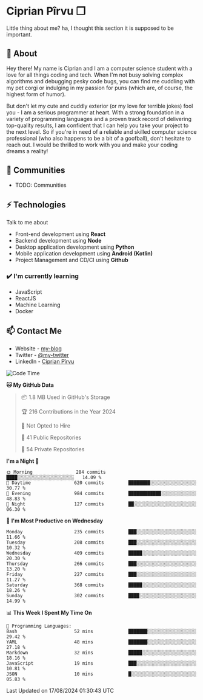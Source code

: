 # Ciprian Pîrvu ❐

Little thing about me? ha, I thought this section it is supposed to be important.

## 🧐 About

Hey there! My name is Ciprian and I am a computer science student with a love for all things coding and tech. When I'm not busy solving complex algorithms and debugging pesky code bugs, you can find me cuddling with my pet corgi or indulging in my passion for puns (which are, of course, the highest form of humor).

But don't let my cute and cuddly exterior (or my love for terrible jokes) fool you - I am a serious programmer at heart. With a strong foundation in a variety of programming languages and a proven track record of delivering top-quality results, I am confident that I can help you take your project to the next level. So if you're in need of a reliable and skilled computer science professional (who also happens to be a bit of a goofball), don't hesitate to reach out. I would be thrilled to work with you and make your coding dreams a reality!

## 👯 Communities

-   TODO: Communities

## ⚡ Technologies

Talk to me about

-   Front-end development using **React**
-   Backend development using **Node**
-   Desktop application development using **Python**
-   Mobile application development using **Android (Kotlin)**
-   Project Management and CD/CI using **Github**

### ✔️ I'm currently learning

-   JavaScript
-   ReactJS
-   Machine Learning
-   Docker

## 📫 Contact Me

-   Website - [my-blog]()
-   Twitter - [@my-twitter]()
-   LinkedIn - [Ciprian Pîrvu](https://www.linkedin.com/in/p%C3%AErvu-ciprian-cristian-4415991b1/)

<!--START_SECTION:waka-->
![Code Time](http://img.shields.io/badge/Code%20Time-2%2C121%20hrs%2011%20mins-blue)

**🐱 My GitHub Data** 

> 📦 1.8 MB Used in GitHub's Storage 
 > 
> 🏆 216 Contributions in the Year 2024
 > 
> 🚫 Not Opted to Hire
 > 
> 📜 41 Public Repositories 
 > 
> 🔑 54 Private Repositories 
 > 
**I'm a Night 🦉** 

```text
🌞 Morning                284 commits         ████░░░░░░░░░░░░░░░░░░░░░   14.09 % 
🌆 Daytime                620 commits         ████████░░░░░░░░░░░░░░░░░   30.77 % 
🌃 Evening                984 commits         ████████████░░░░░░░░░░░░░   48.83 % 
🌙 Night                  127 commits         ██░░░░░░░░░░░░░░░░░░░░░░░   06.30 % 
```
📅 **I'm Most Productive on Wednesday** 

```text
Monday                   235 commits         ███░░░░░░░░░░░░░░░░░░░░░░   11.66 % 
Tuesday                  208 commits         ███░░░░░░░░░░░░░░░░░░░░░░   10.32 % 
Wednesday                409 commits         █████░░░░░░░░░░░░░░░░░░░░   20.30 % 
Thursday                 266 commits         ███░░░░░░░░░░░░░░░░░░░░░░   13.20 % 
Friday                   227 commits         ███░░░░░░░░░░░░░░░░░░░░░░   11.27 % 
Saturday                 368 commits         █████░░░░░░░░░░░░░░░░░░░░   18.26 % 
Sunday                   302 commits         ████░░░░░░░░░░░░░░░░░░░░░   14.99 % 
```


📊 **This Week I Spent My Time On** 

```text
💬 Programming Languages: 
Bash                     52 mins             ███████░░░░░░░░░░░░░░░░░░   29.42 % 
YAML                     48 mins             ███████░░░░░░░░░░░░░░░░░░   27.18 % 
Markdown                 32 mins             █████░░░░░░░░░░░░░░░░░░░░   18.16 % 
JavaScript               19 mins             ███░░░░░░░░░░░░░░░░░░░░░░   10.81 % 
JSON                     10 mins             █░░░░░░░░░░░░░░░░░░░░░░░░   05.83 % 
```


 Last Updated on 17/08/2024 01:30:43 UTC
<!--END_SECTION:waka-->
